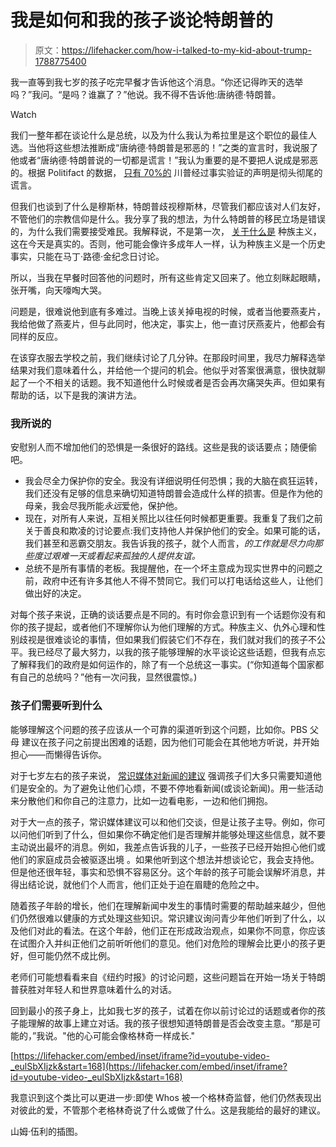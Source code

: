 # 我是如何和我的孩子谈论特朗普的

> 原文：<https://lifehacker.com/how-i-talked-to-my-kid-about-trump-1788775400>

我一直等到我七岁的孩子吃完早餐才告诉他这个消息。“你还记得昨天的选举吗？”我问。“是吗？谁赢了？”他说。我不得不告诉他:唐纳德·特朗普。

Watch

我们一整年都在谈论什么是总统，以及为什么我认为希拉里是这个职位的最佳人选。当他将这些想法推断成“唐纳德·特朗普是邪恶的！”之类的宣言时，我说服了他或者“唐纳德·特朗普说的一切都是谎言！”我认为重要的是不要把人说成是邪恶的。根据 Politifact 的数据， [只有 70%的](http://www.politifact.com/personalities/donald-trump/) 川普经过事实验证的声明是彻头彻尾的谎言。

但我们也谈到了什么是穆斯林，特朗普歧视穆斯林，尽管我们都应该对人们友好，不管他们的宗教信仰是什么。我分享了我的想法，为什么特朗普的移民立场是错误的，为什么我们需要接受难民。我解释说，不是第一次， [关于什么是](https://lifehacker.com/how-to-talk-about-race-with-your-kids-1681298311) 种族主义，这在今天是真实的。否则，他可能会像许多成年人一样，认为种族主义是一个历史事实，只能在马丁·路德·金纪念日讨论。

所以，当我在早餐时回答他的问题时，所有这些肯定又回来了。他立刻眯起眼睛，张开嘴，向天嚎啕大哭。

问题是，很难说他到底有多难过。当晚上该关掉电视的时候，或者当他要燕麦片，我给他做了燕麦片，但与此同时，他决定，事实上，他一直讨厌燕麦片，他都会有同样的反应。

在该穿衣服去学校之前，我们继续讨论了几分钟。在那段时间里，我尽力解释选举结果对我们意味着什么，并给他一个提问的机会。他似乎对答案很满意，很快就聊起了一个不相关的话题。我不知道他什么时候或者是否会再次痛哭失声。但如果有帮助的话，以下是我的演讲方法。

### 我所说的

安慰别人而不增加他们的恐惧是一条很好的路线。这些是我的谈话要点；随便偷吧。

*   我会尽全力保护你的安全。我没有详细说明任何恐惧；我的大脑在疯狂运转，我们还没有足够的信息来确切知道特朗普会造成什么样的损害。但是作为他的母亲，我会尽我所能*永远*爱他，保护他。
*   现在，对所有人来说，互相关照比以往任何时候都更重要。我重复了我们之前关于善良和欺凌的讨论要点:我们支持他人并保护他们的安全。如果可能的话，我们甚至和恶霸交朋友。我告诉我的孩子，就个人而言，*的工作就是尽力向那些度过艰难一天或看起来孤独的人提供友谊。*
*   总统不是所有事情的老板。我提醒他，在一个坏主意成为现实世界中的问题之前，政府中还有许多其他人不得不赞同它。我们可以打电话给这些人，让他们做出好的决定。

对每个孩子来说，正确的谈话要点是不同的。有时你会意识到有一个话题你没有和你的孩子提起，或者他们不理解你认为他们理解的方式。种族主义、仇外心理和性别歧视是很难谈论的事情，但如果我们假装它们不存在，我们就对我们的孩子不公平。我已经尽了最大努力，以我的孩子能够理解的水平谈论这些话题，但我有点忘了解释我们的政府是如何运作的，除了有一个总统这一事实。(“你知道每个国家都有自己的总统吗？”他有一次问我，显然很震惊。)

### 孩子们需要听到什么

能够理解这个问题的孩子应该从一个可靠的渠道听到这个问题，比如你。PBS 父母 建议在孩子问之前提出困难的话题，因为他们可能会在其他地方听说，并开始担心——而懒得告诉你。

对于七岁左右的孩子来说， [常识媒体对新闻的建议](https://www.commonsensemedia.org/blog/explaining-the-news-to-our-kids?) 强调孩子们大多只需要知道他们是安全的。为了避免让他们心烦，不要不停地看新闻(或谈论新闻)。用一些活动来分散他们和你自己的注意力，比如一边看电影，一边和他们拥抱。

对于大一点的孩子，常识媒体建议可以和他们交谈，但是让孩子主导。例如，你可以问他们听到了什么，但如果你不确定他们是否理解并能够处理这些信息，就不要主动说出最坏的消息。例如，我差点告诉我的儿子，一些孩子已经开始担心他们或他们的家庭成员会被驱逐出境 。如果他听到这个想法并想谈论它，我会支持他。但是他还很年轻，事实和恐惧不容易区分。这个年龄的孩子可能会误解坏消息，并得出结论说，就他们个人而言，他们正处于迫在眉睫的危险之中。

随着孩子年龄的增长，他们在理解新闻中发生的事情时需要的帮助越来越少，但他们仍然很难以健康的方式处理这些知识。常识建议询问青少年他们听到了什么，以及他们对此的看法。在这个年龄，他们正在形成政治观点，如果你不同意，你应该在试图介入并纠正他们之前听听他们的意见。他们对危险的理解会比更小的孩子更好，但可能仍然不成比例。

老师们可能想看看来自《纽约时报》的讨论问题，这些问题旨在开始一场关于特朗普获胜对年轻人和世界意味着什么的对话。

回到最小的孩子身上，比如我七岁的孩子，试着在你以前讨论过的话题或者你的孩子能理解的故事上建立对话。我的孩子很想知道特朗普是否会改变主意。“那是可能的，”我说。"他的心可能会像格林奇一样成长."

 [https://lifehacker.com/embed/inset/iframe?id=youtube-video-_eulSbXIjzk&start=168](https://lifehacker.com/embed/inset/iframe?id=youtube-video-_eulSbXIjzk&start=168) 

我意识到这个类比可以更进一步:即使 Whos 被一个格林奇监督，他们仍然表现出对彼此的爱，不管那个老格林奇说了什么或做了什么。这是我能给的最好的建议。

山姆·伍利的插图。